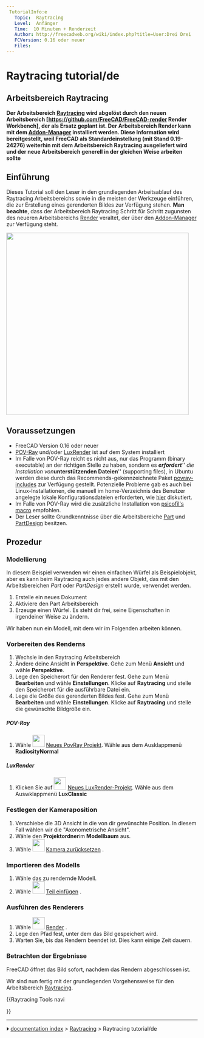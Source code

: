 ```yaml
---
 TutorialInfo:e
   Topic:  Raytracing
   Level:  Anfänger
   Time:  10 Minuten + Renderzeit
   Author: http://freecadweb.org/wiki/index.php?title=User:Drei Drei
   FCVersion: 0.16 oder neuer
   Files: 
---
```


# Raytracing tutorial/de





## Arbeitsbereich Raytracing 


**Der Arbeitsbereich [Raytracing](Ray_Tracing_Workbench/de.md) wird abgelöst durch den neuen Arbeitsbereich [https://github.com/FreeCAD/FreeCAD-render Render Workbench], der als Ersatz geplant ist. Der Arbeitsbereich Render kann mit dem [Addon-Manager](Std_AddonMgr/de.md) installiert werden. Diese Information wird bereitgestellt, weil FreeCAD als Standardeinstellung (mit Stand 0.19-24276) weiterhin mit dem Arbeitsbereich Raytracing ausgeliefert wird und der neue Arbeitsbereich generell in der gleichen Weise arbeiten sollte**



## Einführung

Dieses Tutorial soll den Leser in den grundlegenden Arbeitsablauf des Raytracing Arbeitsbereichs sowie in die meisten der Werkzeuge einführen, die zur Erstellung eines gerenderten Bildes zur Verfügung stehen. **Man beachte**, dass der Arbeitsbereich Raytracing Schritt für Schritt zugunsten des neueren Arbeitsbereichs [Render](https://github.com/FreeCAD/FreeCAD-render) veraltet, der über den [Addon-Manager](Std_AddonMgr/de.md) zur Verfügung steht.

<img alt="" src=images/Raytracing_tutorial_result.png  style="width:480px;">

## Voraussetzungen

-   FreeCAD Version 0.16 oder neuer
-   [POV-Ray](http://www.povray.org/) und/oder [LuxRender](https://luxcorerender.org/) ist auf dem System installiert
-   Im Falle von POV-Ray reicht es nicht aus, nur das Programm (binary executable) an der richtigen Stelle zu haben, sondern es ***erfordert**\'\' die Installation von***unterstützenden Dateien**\'\' (supporting files), in Ubuntu werden diese durch das Recommends-gekennzeichnete Paket [povray-includes](https://packages.ubuntu.com/search?keywords=povray-includes) zur Verfügung gestellt. Potenzielle Probleme gab es auch bei Linux-Installationen, die manuell im home-Verzeichnis des Benutzer angelegte lokale Konfigurationsdateien erforderten, wie [hier](https://forum.freecadweb.org/viewtopic.php?f=3&t=27548&start=10#p224576) diskutiert.
-   Im Falle von POV-Ray wird die zusätzliche Installation von [psicofil\'s macro](https://github.com/psicofil/Macros_FreeCAD) empfohlen.
-   Der Leser sollte Grundkenntnisse über die Arbeitsbereiche [Part](Part_Workbench/de.md) und [PartDesign](PartDesign_Workbench/de.md) besitzen.



## Prozedur

### Modellierung

In diesem Beispiel verwenden wir einen einfachen Würfel als Beispielobjekt, aber es kann beim Raytracing auch jedes andere Objekt, das mit den Arbeitsbereichen *Part* oder *PartDesign* erstellt wurde, verwendet werden.

1.  Erstelle ein neues Dokument
2.  Aktiviere den Part Arbeitsbereich
3.  Erzeuge einen Würfel. Es steht dir frei, seine Eigenschaften in irgendeiner Weise zu ändern.

Wir haben nun ein Modell, mit dem wir im Folgenden arbeiten können.

### Vorbereiten des Renderns 

1.  Wechsle in den Raytracing Arbeitsbereich
2.  Ändere deine Ansicht in **Perspektive**. Gehe zum Menü **Ansicht** und wähle **Perspektive**.
3.  Lege den Speicherort für den Renderer fest. Gehe zum Menü **Bearbeiten** und wähle **Einstellungen**. Klicke auf **Raytracing** und stelle den Speicherort für die ausführbare Datei ein.
4.  Lege die Größe des gerenderten Bildes fest. Gehe zum Menü **Bearbeiten** und wähle **Einstellungen**. Klicke auf **Raytracing** und stelle die gewünschte Bildgröße ein.

##### POV-Ray 

1.  Wähle <img alt="" src=images/Raytrace_New.svg  style="width:32px;"> [Neues PovRay Projekt](Raytracing_New/de.md). Wähle aus dem Ausklappmenü 
**RadiosityNormal**

##### LuxRender

1.  Klicken Sie auf <img alt="" src=images/Raytrace_Lux.svg  style="width:32px;"> [Neues LuxRender-Projekt](Raytracing_Lux.md). Wähle aus dem Auswklappmenü 
**LuxClassic**

### Festlegen der Kameraposition 

1.  Verschiebe die 3D Ansicht in die von dir gewünschte Position. In diesem Fall wählen wir die \"Axonometrische Ansicht\".
2.  Wähle den **Projektordner**im **Modellbaum** aus.
3.  Wähle <img alt="" src=images/Raytrace_ResetCamera.svg  style="width:32px;"> [Kamera zurücksetzen](Raytracing_ResetCamera/de.md) .

### Importieren des Modells 

1.  Wähle das zu rendernde Modell.
2.  Wähle <img alt="" src=images/Raytrace_NewPartSegment.svg  style="width:32px;"> [Teil einfügen](Raytracing_InsertPart/de.md) .

### Ausführen des Renderers 

1.  Wähle <img alt="" src=images/Raytrace_Render.svg  style="width:32px;"> [Render](Raytracing_Render/de.md) .
2.  Lege den Pfad fest, unter dem das Bild gespeichert wird.
3.  Warten Sie, bis das Rendern beendet ist. Dies kann einige Zeit dauern.

### Betrachten der Ergebnisse 

FreeCAD öffnet das Bild sofort, nachdem das Rendern abgeschlossen ist.

Wir sind nun fertig mit der grundlegenden Vorgehensweise für den Arbeitsbereich [Raytracing](Raytracing_Workbench/de.md).


{{Raytracing Tools navi

}}



---
⏵ [documentation index](../README.md) > [Raytracing](Category_Raytracing.md) > Raytracing tutorial/de
